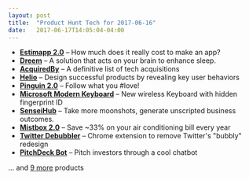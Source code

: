 ```yaml
---
layout: post
title:  "Product Hunt Tech for 2017-06-16"
date:   2017-06-17T14:05:04-04:00
---
```


* **[Estimapp 2.0](https://www.producthunt.com/posts/estimapp-2-0?utm_campaign=producthunt-api&utm_medium=api&utm_source=Application%3A+Daily+Digest+RSS+%28ID%3A+3202%29)** – How much does it really cost to make an app?
* **[Dreem](https://www.producthunt.com/posts/dreem?utm_campaign=producthunt-api&utm_medium=api&utm_source=Application%3A+Daily+Digest+RSS+%28ID%3A+3202%29)** – A solution that acts on your brain to enhance sleep.
* **[AcquiredBy](https://www.producthunt.com/posts/acquiredby?utm_campaign=producthunt-api&utm_medium=api&utm_source=Application%3A+Daily+Digest+RSS+%28ID%3A+3202%29)** – A definitive list of tech acquisitions
* **[Helio](https://www.producthunt.com/posts/helio?utm_campaign=producthunt-api&utm_medium=api&utm_source=Application%3A+Daily+Digest+RSS+%28ID%3A+3202%29)** – Design successful products by revealing key user behaviors
* **[Pinguin 2.0](https://www.producthunt.com/posts/pinguin-2-0?utm_campaign=producthunt-api&utm_medium=api&utm_source=Application%3A+Daily+Digest+RSS+%28ID%3A+3202%29)** – Follow what you #love!
* **[Microsoft Modern Keyboard](https://www.producthunt.com/posts/microsoft-modern-keyboard?utm_campaign=producthunt-api&utm_medium=api&utm_source=Application%3A+Daily+Digest+RSS+%28ID%3A+3202%29)** – New wireless Keyboard with hidden fingerprint ID
* **[SenseiHub](https://www.producthunt.com/posts/senseihub?utm_campaign=producthunt-api&utm_medium=api&utm_source=Application%3A+Daily+Digest+RSS+%28ID%3A+3202%29)** – Take more moonshots, generate unscripted business outcomes.
* **[Mistbox 2.0](https://www.producthunt.com/posts/mistbox-2-0?utm_campaign=producthunt-api&utm_medium=api&utm_source=Application%3A+Daily+Digest+RSS+%28ID%3A+3202%29)** – Save ~33% on your air conditioning bill every year
* **[Twitter Debubbler](https://www.producthunt.com/posts/twitter-debubbler?utm_campaign=producthunt-api&utm_medium=api&utm_source=Application%3A+Daily+Digest+RSS+%28ID%3A+3202%29)** – Chrome extension to remove Twitter's "bubbly" redesign
* **[PitchDeck Bot](https://www.producthunt.com/posts/pitchdeck-bot?utm_campaign=producthunt-api&utm_medium=api&utm_source=Application%3A+Daily+Digest+RSS+%28ID%3A+3202%29)** – Pitch investors through a cool chatbot

… and [9 more](https://www.producthunt.com/tech) products